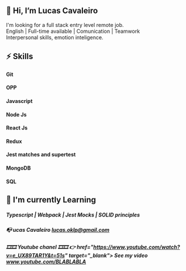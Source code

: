 
## 👋 Hi, I’m Lucas Cavaleiro

 I'm looking for a  full stack entry level  remote job.<br />
 English | Full-time available | Comunication | Teamwork <br />
 Interpersonal skills, emotion inteligence.<br />

 
 
##  ⚡ Skills 
#### Git
#### OPP 
#### Javascript
#### Node Js 
#### React Js
#### Redux
#### Jest matches and supertest
#### MongoDB
#### SQL
 
 
 
##   🌱 I'm currently Learning 
#####   Typescript | Webpack | Jest Mocks | SOLID principles
         
##### 📭  ucas Cavaleiro lucas.oklp@gmail.com
##### 🎞️🎞️ Youtube chanel 🎞️🎞️  👉 href="https://www.youtube.com/watch?v=e_UX89TAR1Y&t=51s" target="_blank"> See my video www.youtube.com/BLABLABLA</a>
